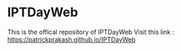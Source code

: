 # IPTDayWeb
This is the offical repository of IPTDayWeb
Visit this link : https://patrickprakash.github.io/IPTDayWeb

